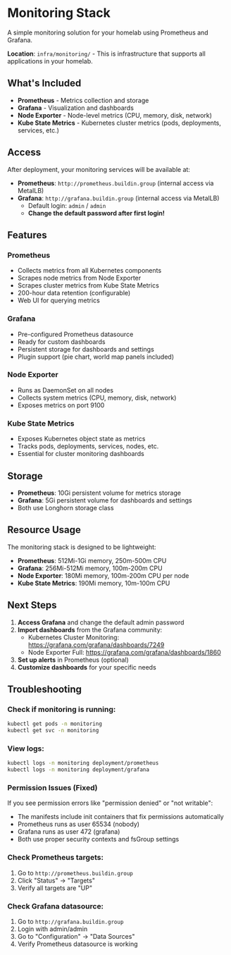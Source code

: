 # Monitoring Stack

A simple monitoring solution for your homelab using Prometheus and Grafana.

**Location**: `infra/monitoring/` - This is infrastructure that supports all applications in your homelab.

## What's Included

- **Prometheus** - Metrics collection and storage
- **Grafana** - Visualization and dashboards
- **Node Exporter** - Node-level metrics (CPU, memory, disk, network)
- **Kube State Metrics** - Kubernetes cluster metrics (pods, deployments, services, etc.)

## Access

After deployment, your monitoring services will be available at:

- **Prometheus**: `http://prometheus.buildin.group` (internal access via MetalLB)
- **Grafana**: `http://grafana.buildin.group` (internal access via MetalLB)
  - Default login: `admin` / `admin`
  - **Change the default password after first login!**

## Features

### Prometheus
- Collects metrics from all Kubernetes components
- Scrapes node metrics from Node Exporter
- Scrapes cluster metrics from Kube State Metrics
- 200-hour data retention (configurable)
- Web UI for querying metrics

### Grafana
- Pre-configured Prometheus datasource
- Ready for custom dashboards
- Persistent storage for dashboards and settings
- Plugin support (pie chart, world map panels included)

### Node Exporter
- Runs as DaemonSet on all nodes
- Collects system metrics (CPU, memory, disk, network)
- Exposes metrics on port 9100

### Kube State Metrics
- Exposes Kubernetes object state as metrics
- Tracks pods, deployments, services, nodes, etc.
- Essential for cluster monitoring dashboards

## Storage

- **Prometheus**: 10Gi persistent volume for metrics storage
- **Grafana**: 5Gi persistent volume for dashboards and settings
- Both use Longhorn storage class

## Resource Usage

The monitoring stack is designed to be lightweight:

- **Prometheus**: 512Mi-1Gi memory, 250m-500m CPU
- **Grafana**: 256Mi-512Mi memory, 100m-200m CPU
- **Node Exporter**: 180Mi memory, 100m-200m CPU per node
- **Kube State Metrics**: 190Mi memory, 10m-100m CPU

## Next Steps

1. **Access Grafana** and change the default admin password
2. **Import dashboards** from the Grafana community:
   - Kubernetes Cluster Monitoring: https://grafana.com/grafana/dashboards/7249
   - Node Exporter Full: https://grafana.com/grafana/dashboards/1860
3. **Set up alerts** in Prometheus (optional)
4. **Customize dashboards** for your specific needs

## Troubleshooting

### Check if monitoring is running:
```bash
kubectl get pods -n monitoring
kubectl get svc -n monitoring
```

### View logs:
```bash
kubectl logs -n monitoring deployment/prometheus
kubectl logs -n monitoring deployment/grafana
```

### Permission Issues (Fixed)
If you see permission errors like "permission denied" or "not writable":
- The manifests include init containers that fix permissions automatically
- Prometheus runs as user 65534 (nobody)
- Grafana runs as user 472 (grafana)
- Both use proper security contexts and fsGroup settings

### Check Prometheus targets:
1. Go to `http://prometheus.buildin.group`
2. Click "Status" → "Targets"
3. Verify all targets are "UP"

### Check Grafana datasource:
1. Go to `http://grafana.buildin.group`
2. Login with admin/admin
3. Go to "Configuration" → "Data Sources"
4. Verify Prometheus datasource is working
